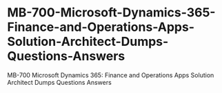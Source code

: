 # MB-700-Microsoft-Dynamics-365-Finance-and-Operations-Apps-Solution-Architect-Dumps-Questions-Answers
MB-700 Microsoft Dynamics 365: Finance and Operations Apps Solution Architect Dumps Questions Answers
